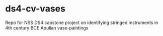 # ds4-cv-vases
Repo for NSS DS4 capstone project on identifying stringed instruments in 4th century BCE Apulian vase-paintings
